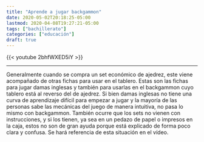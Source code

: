 ```yaml
---
title: "Aprende a jugar backgammon"
date: 2020-05-02T20:18:25-05:00
lastmod: 2020-04-08T19:27:21-05:00
tags: ["bachillerato"]
categories: ["educación"]
draft: true
---
```


{{< youtube 2bhfWXED5iY >}}

<hr>

Generalmente cuando se compra un set económico de ajedrez, este viene acompañado de otras fichas para usar en el tablero. Estas son las fichas para jugar damas inglesas y también para usarlas en el backgammon cuyo tablero está al reverso del de ajedrez. Si bien damas inglesas no tiene una curva de aprendizaje difícil para empezar a jugar y la mayoría de las personas sabe las mecánicas del juego de manera intuitiva, no pasa lo mismo con backgammon. También ocurre que los sets no vienen con instrucciones, y si los tienen, ya sea en un pedazo de papel o impresos en la caja, estos no son de gran ayuda porque está explicado de forma poco clara y confusa. Se hará referencia de esta situación en el vídeo.
